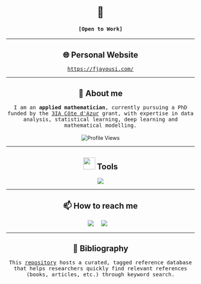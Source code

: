 <h1 align="center"> 👋 </h1>

<h4 align="center">
  <samp>
    [Open to Work]
  </samp>
</h4>
<hr>
<!-- ----------------------------------- -->
<h2 align="center">
  🌐 Personal Website
</h2>
<p align="center">
  <samp>
    <a href="https://fjayousi.com/">https://fjayousi.com/</a>
  </samp>
  <hr>
  <!-- ---------------------------------- -->
<h2 align="center">
  👔 About me 
</h2>
<p align="center">
  <samp>
    I am an <strong>applied mathematician</strong>, currently pursuing a PhD funded by the <a href="https://3ia.univ-cotedazur.eu/">3IA Côte d'Azur</a> grant, with expertise in data analysis, statistical learning, deep learning and mathematical modelling. 
    <!--<br>-->
    <!--<br>-->
    <!--📧 <a href="mailto:faisal.jayousi@proton.me">faisal.jayousi@proton.me</a> 📧-->
  </samp>
  <br>
  <br>
  <img src="https://komarev.com/ghpvc/?username=faisaljayousi&style=for-the-badge&logo=github" alt="Profile Views" />
  <!--<br>-->
  <!--<br>-->

</p>

<hr>
<!-- ---------------------------------- -->
<h2 align="center">
  <img src = "https://media2.giphy.com/media/QssGEmpkyEOhBCb7e1/giphy.gif?cid=ecf05e47a0n3gi1bfqntqmob8g9aid1oyj2wr3ds3mg700bl&rid=giphy.gif" width="32"> Tools
</h2>

<p align="center">
  <a href="https://skillicons.dev">
    <img src="https://skillicons.dev/icons?i=git,bash,python,linux,cpp,docker" />
  </a>
</p>
<!-- <p align="center">
  <img src="https://github-readme-stats.vercel.app/api/top-langs/?username=faisaljayousi&layout=compact&theme=transparent" alt="Top Languages" />
</p> -->


<hr>
<!-- ---------------------------------- -->
<h2 align="center">📫 How to reach me </h2>
<p align="center">
  <a target="_blank" href="https://www.linkedin.com/in/faisaljayousi/"><img
      src="https://img.shields.io/badge/linkedin-%230077B5.svg?style=for-the-badge&logo=linkedin&logoColor=white" /></a>&nbsp;&nbsp;&nbsp;&nbsp;
  <a href="mailto:faisal.jayousi@proton.me"><img
      src="https://img.shields.io/badge/email-%23D14836.svg?style=for-the-badge&logo=gmail&logoColor=white" /></a>&nbsp;&nbsp;&nbsp;&nbsp;
</p>


<hr>
<!-- ---------------------------------- -->
<h2 align="center">📖 Bibliography </h2>

<p align="center">
  <samp>
    This <a href="https://github.com/faisaljayousi/Bibliography">repository</a> hosts a curated, tagged reference database that helps researchers quickly find relevant references (books, articles, etc.) through keyword search.
  </samp>
</p>

